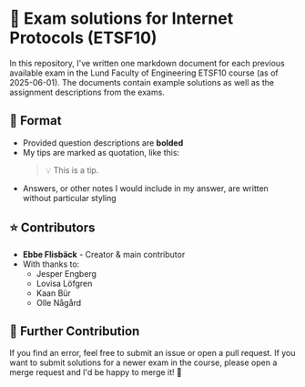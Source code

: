 # 📝 Exam solutions for Internet Protocols (ETSF10)

In this repository, I've written one markdown document for each previous available exam in the Lund Faculty of Engineering ETSF10 course (as of 2025-06-01). The documents contain example solutions as well as the assignment descriptions from the exams.

## 📂 Format

- Provided question descriptions are **bolded**
- My tips are marked as quotation, like this:
  > 💡  This is a tip.
- Answers, or other notes I would include in my answer, are written without particular styling

## ⭐ Contributors

- **Ebbe Flisbäck** - Creator & main contributor
- With thanks to:
  - Jesper Engberg
  - Lovisa Löfgren
  - Kaan Bür
  - Olle Någård

## 🤝 Further Contribution

If you find an error, feel free to submit an issue or open a pull request. If you want to submit solutions for a newer exam in the course, please open a merge request and I'd be happy to merge it! 🚀